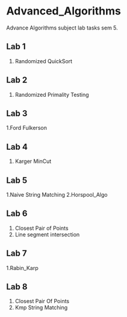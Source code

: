 # Advanced_Algorithms
Advance Algorithms subject lab tasks sem 5. 

## Lab 1
1. Randomized QuickSort
   
## Lab 2
1. Randomized Primality Testing

## Lab 3
1.Ford Fulkerson

## Lab 4
1. Karger MinCut

## Lab 5
1.Naive String Matching
2.Horspool_Algo

## Lab 6
1. Closest Pair of Points
2. Line segment intersection

## Lab 7
1.Rabin_Karp

## Lab 8
1. Closest Pair Of Points
2. Kmp String Matching

